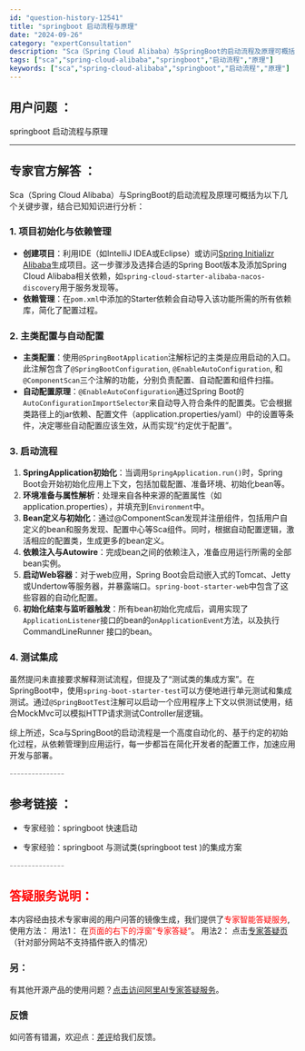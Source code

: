 ```yaml
---
id: "question-history-12541"
title: "springboot 启动流程与原理"
date: "2024-09-26"
category: "expertConsultation"
description: "Sca（Spring Cloud Alibaba）与SpringBoot的启动流程及原理可概括为以下几个关键步骤，结合已知知识进行分析：### 1. 项目初始化与依赖管理- **创建项目**：利用IDE（如IntelliJ IDEA或Eclipse）或访问[Spring Initializr Ali"
tags: ["sca","spring-cloud-alibaba","springboot","启动流程","原理"]
keywords: ["sca","spring-cloud-alibaba","springboot","启动流程","原理"]
---
```


## 用户问题 ： 
 springboot 启动流程与原理  

---------------
## 专家官方解答 ：

Sca（Spring Cloud Alibaba）与SpringBoot的启动流程及原理可概括为以下几个关键步骤，结合已知知识进行分析：

### 1. 项目初始化与依赖管理
- **创建项目**：利用IDE（如IntelliJ IDEA或Eclipse）或访问[Spring Initializr Alibaba](https://start.aliyun.com)生成项目。这一步骤涉及选择合适的Spring Boot版本及添加Spring Cloud Alibaba相关依赖，如`spring-cloud-starter-alibaba-nacos-discovery`用于服务发现等。
- **依赖管理**：在`pom.xml`中添加的Starter依赖会自动导入该功能所需的所有依赖库，简化了配置过程。

### 2. 主类配置与自动配置
- **主类配置**：使用`@SpringBootApplication`注解标记的主类是应用启动的入口。此注解包含了`@SpringBootConfiguration`, `@EnableAutoConfiguration`, 和`@ComponentScan`三个注解的功能，分别负责配置、自动配置和组件扫描。
- **自动配置原理**：`@EnableAutoConfiguration`通过Spring Boot的`AutoConfigurationImportSelector`来自动导入符合条件的配置类。它会根据类路径上的jar依赖、配置文件（application.properties/yaml）中的设置等条件，决定哪些自动配置应该生效，从而实现“约定优于配置”。

### 3. 启动流程
1. **SpringApplication初始化**：当调用`SpringApplication.run()`时，Spring Boot会开始初始化应用上下文，包括加载配置、准备环境、初始化bean等。
2. **环境准备与属性解析**：处理来自各种来源的配置属性（如application.properties），并填充到`Environment`中。
3. **Bean定义与初始化**：通过@ComponentScan发现并注册组件，包括用户自定义的bean和服务发现、配置中心等Sca组件。同时，根据自动配置逻辑，激活相应的配置类，生成更多的bean定义。
4. **依赖注入与Autowire**：完成bean之间的依赖注入，准备应用运行所需的全部bean实例。
5. **启动Web容器**：对于web应用，Spring Boot会启动嵌入式的Tomcat、Jetty或Undertow等服务器，并暴露端口。`spring-boot-starter-web`中包含了这些容器的自动化配置。
6. **初始化结束与监听器触发**：所有bean初始化完成后，调用实现了`ApplicationListener`接口的bean的`onApplicationEvent`方法，以及执行 CommandLineRunner 接口的bean。

### 4. 测试集成
虽然提问未直接要求解释测试流程，但提及了“测试类的集成方案”。在SpringBoot中，使用`spring-boot-starter-test`可以方便地进行单元测试和集成测试。通过`@SpringBootTest`注解可以启动一个应用程序上下文以供测试使用，结合MockMvc可以模拟HTTP请求测试Controller层逻辑。

综上所述，Sca与SpringBoot的启动流程是一个高度自动化的、基于约定的初始化过程，从依赖管理到应用运行，每一步都旨在简化开发者的配置工作，加速应用开发与部署。


<font color="#949494">---------------</font> 


## 参考链接 ：

* 专家经验：springboot 快速启动 
 
 * 专家经验：springboot 与测试类(springboot test )的集成方案 


 <font color="#949494">---------------</font> 
 


## <font color="#FF0000">答疑服务说明：</font> 

本内容经由技术专家审阅的用户问答的镜像生成，我们提供了<font color="#FF0000">专家智能答疑服务</font>,使用方法：
用法1： 在<font color="#FF0000">页面的右下的浮窗”专家答疑“</font>。
用法2： 点击[专家答疑页](https://answer.opensource.alibaba.com/docs/intro)（针对部分网站不支持插件嵌入的情况）
### 另：


有其他开源产品的使用问题？[点击访问阿里AI专家答疑服务](https://answer.opensource.alibaba.com/docs/intro)。
### 反馈
如问答有错漏，欢迎点：[差评](https://ai.nacos.io/user/feedbackByEnhancerGradePOJOID?enhancerGradePOJOId=12634)给我们反馈。
